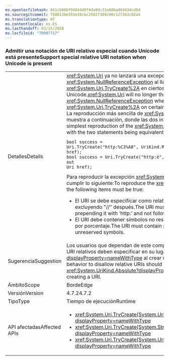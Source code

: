 ```yaml
---
ms.openlocfilehash: 841cb06bf94844d9f4da9dc33e60bad0d43dcd84
ms.sourcegitcommit: 7588136e355e10cbc2582f389c90c127363c02a5
ms.translationtype: HT
ms.contentlocale: es-ES
ms.lasthandoff: 03/15/2020
ms.locfileid: "70997717"
---
```

### <a name="support-special-relative-uri-notation-when-unicode-is-present"></a><span data-ttu-id="c685c-101">Admitir una notación de URI relativo especial cuando Unicode está presente</span><span class="sxs-lookup"><span data-stu-id="c685c-101">Support special relative URI notation when Unicode is present</span></span>

|   |   |
|---|---|
|<span data-ttu-id="c685c-102">Detalles</span><span class="sxs-lookup"><span data-stu-id="c685c-102">Details</span></span>|<span data-ttu-id="c685c-103"><xref:System.Uri> ya no lanzará una excepción <xref:System.NullReferenceException> al llamar a <xref:System.Uri.TryCreate%2A> en ciertos URI relativos que contienen Unicode.</span><span class="sxs-lookup"><span data-stu-id="c685c-103"><xref:System.Uri> will no longer throw a <xref:System.NullReferenceException> when calling <xref:System.Uri.TryCreate%2A> on certain relative URIs containing Unicode.</span></span> <span data-ttu-id="c685c-104">La reproducción más sencilla de <xref:System.NullReferenceException> se muestra a continuación, donde las dos instrucciones son equivalentes:</span><span class="sxs-lookup"><span data-stu-id="c685c-104">The simplest reproduction of the <xref:System.NullReferenceException> is below, with the two statements being equivalent:</span></span><pre><code class="lang-csharp">bool success = Uri.TryCreate(&quot;http:%C3%A8&quot;, UriKind.RelativeOrAbsolute, out Uri href);&#13;&#10;bool success = Uri.TryCreate(&quot;http:&#232;&quot;, UriKind.RelativeOrAbsolute, out Uri href);&#13;&#10;</code></pre><span data-ttu-id="c685c-105">Para reproducir la excepción <xref:System.NullReferenceException>, se debe cumplir lo siguiente:</span><span class="sxs-lookup"><span data-stu-id="c685c-105">To reproduce the <xref:System.NullReferenceException>, the following items must be true:</span></span><ul><li><span data-ttu-id="c685c-106">El URI se debe especificar como relativo anteponiendo "http:" y excluyendo "//" después.</span><span class="sxs-lookup"><span data-stu-id="c685c-106">The URI must be specified as relative by prepending it with ‘http:’ and not following it with ‘//’.</span></span></li><li><span data-ttu-id="c685c-107">El URI debe contener símbolos no reservados o Unicode codificados por porcentaje.</span><span class="sxs-lookup"><span data-stu-id="c685c-107">The URI must contain percent-encoded Unicode or unreserved symbols.</span></span></li></ul>|
|<span data-ttu-id="c685c-108">Sugerencia</span><span class="sxs-lookup"><span data-stu-id="c685c-108">Suggestion</span></span>|<span data-ttu-id="c685c-109">Los usuarios que dependan de este comportamiento para no permitir los URI relativos deben especificar en su lugar <xref:System.UriKind.Absolute?displayProperty=nameWithType> al crear un URI.</span><span class="sxs-lookup"><span data-stu-id="c685c-109">Users depending on this behavior to disallow relative URIs should instead specify <xref:System.UriKind.Absolute?displayProperty=nameWithType> when creating a URI.</span></span>|
|<span data-ttu-id="c685c-110">Ámbito</span><span class="sxs-lookup"><span data-stu-id="c685c-110">Scope</span></span>|<span data-ttu-id="c685c-111">Borde</span><span class="sxs-lookup"><span data-stu-id="c685c-111">Edge</span></span>|
|<span data-ttu-id="c685c-112">Versión</span><span class="sxs-lookup"><span data-stu-id="c685c-112">Version</span></span>|<span data-ttu-id="c685c-113">4.7.2</span><span class="sxs-lookup"><span data-stu-id="c685c-113">4.7.2</span></span>|
|<span data-ttu-id="c685c-114">Tipo</span><span class="sxs-lookup"><span data-stu-id="c685c-114">Type</span></span>|<span data-ttu-id="c685c-115">Tiempo de ejecución</span><span class="sxs-lookup"><span data-stu-id="c685c-115">Runtime</span></span>|
|<span data-ttu-id="c685c-116">API afectadas</span><span class="sxs-lookup"><span data-stu-id="c685c-116">Affected APIs</span></span>|<ul><li><xref:System.Uri.TryCreate(System.Uri,System.Uri,System.Uri@)?displayProperty=nameWithType></li><li><xref:System.Uri.TryCreate(System.String,System.UriKind,System.Uri@)?displayProperty=nameWithType></li><li><xref:System.Uri.TryCreate(System.Uri,System.String,System.Uri@)?displayProperty=nameWithType></li></ul>|
